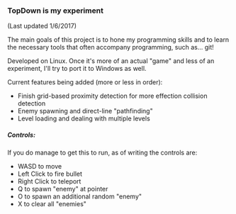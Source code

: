 ### TopDown is my experiment
(Last updated 1/6/2017)

The main goals of this project is to hone my programming skills and to learn the necessary tools that often accompany programming, such as... git!

Developed on Linux.  Once it's more of an actual "game" and less of an experiment, I'll try to port it to Windows as well.

Current features being added (more or less in order):
- Finish grid-based proximity detection for more effection collision detection 
- Enemy spawning and direct-line "pathfinding"
- Level loading and dealing with multiple levels

##### Controls:
If you do manage to get this to run, as of writing the controls are:
- WASD to move
- Left Click to fire bullet
- Right Click to teleport
- Q to spawn "enemy" at pointer
- O to spawn an additional random "enemy"
- X to clear all "enemies"